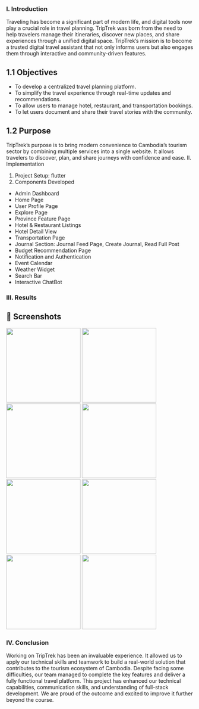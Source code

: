 ### I. Introduction
Traveling has become a significant part of modern life, and digital tools now play a crucial role in travel planning. TripTrek was born from the need to help travelers manage their itineraries, discover new places, and share experiences through a unified digital space.
TripTrek’s mission is to become a trusted digital travel assistant that not only informs users but also engages them through interactive and community-driven features.

## 1.1 Objectives
- To develop a centralized travel planning platform.
- To simplify the travel experience through real-time updates and recommendations.
- To allow users to manage hotel, restaurant, and transportation bookings.
- To let users document and share their travel stories with the community.
  
## 1.2 Purpose
TripTrek’s purpose is to bring modern convenience to Cambodia’s tourism sector by combining multiple services into a single website. It allows travelers to discover, plan, and share journeys with confidence and ease.
II. Implementation
1. Project Setup: flutter
3. Components Developed
- Admin Dashboard
- Home Page
- User Profile Page
- Explore Page
- Province Feature Page
- Hotel & Restaurant Listings
- Hotel Detail View
- Transportation Page
- Journal Section: Journal Feed Page, Create Journal, Read Full Post
- Budget Recommendation Page
- Notification and Authentication
- Event Calendar
- Weather Widget
- Search Bar
- Interactive ChatBot

### III. Results
## 📱 Screenshots
<p float="left">
  <img src="https://github.com/user-attachments/assets/04e8f303-c9c9-4c35-9b06-36f589f701f1" width="200" />
  <img src="https://github.com/user-attachments/assets/44a3c980-f1a5-4046-b572-3dba9f9d9b3f" width="200" />
  <img src="https://github.com/user-attachments/assets/626b7381-e176-4ec2-b253-81a19ac44184" width="200" />
  <img src="https://github.com/user-attachments/assets/1fb77b64-8bed-45ca-b589-1f2c12b55ef6" width="200" />
  <img src="https://github.com/user-attachments/assets/c0ce5b6f-9cb7-4366-a9fb-06986e77ebb1" width="200" />
  <img src="https://github.com/user-attachments/assets/95649e82-e155-4c8b-85e5-017debfce851" width="200" />
  <img src="https://github.com/user-attachments/assets/302516fa-431d-494a-bec1-22830027487c" width="200" />
  <img src="https://github.com/user-attachments/assets/c09c8eb6-2390-411f-a212-e6390222703c" width="200" />
</p>

### IV. Conclusion
Working on TripTrek has been an invaluable experience. It allowed us to apply our technical skills and teamwork to build a real-world solution that contributes to the tourism ecosystem of Cambodia. Despite facing some difficulties, our team managed to complete the key features and deliver a fully functional travel platform.
This project has enhanced our technical capabilities, communication skills, and understanding of full-stack development. We are proud of the outcome and excited to improve it further beyond the course.
